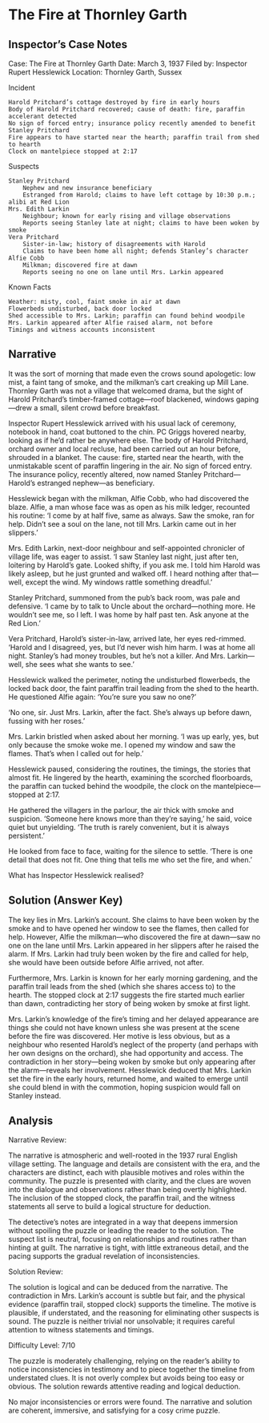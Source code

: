 # The Fire at Thornley Garth

## Inspector’s Case Notes

Case: The Fire at Thornley Garth
Date: March 3, 1937
Filed by: Inspector Rupert Hesslewick
Location: Thornley Garth, Sussex

Incident

    Harold Pritchard’s cottage destroyed by fire in early hours
    Body of Harold Pritchard recovered; cause of death: fire, paraffin accelerant detected
    No sign of forced entry; insurance policy recently amended to benefit Stanley Pritchard
    Fire appears to have started near the hearth; paraffin trail from shed to hearth
    Clock on mantelpiece stopped at 2:17

Suspects

    Stanley Pritchard
        Nephew and new insurance beneficiary
        Estranged from Harold; claims to have left cottage by 10:30 p.m.; alibi at Red Lion
    Mrs. Edith Larkin
        Neighbour; known for early rising and village observations
        Reports seeing Stanley late at night; claims to have been woken by smoke
    Vera Pritchard
        Sister-in-law; history of disagreements with Harold
        Claims to have been home all night; defends Stanley’s character
    Alfie Cobb
        Milkman; discovered fire at dawn
        Reports seeing no one on lane until Mrs. Larkin appeared

Known Facts

    Weather: misty, cool, faint smoke in air at dawn
    Flowerbeds undisturbed, back door locked
    Shed accessible to Mrs. Larkin; paraffin can found behind woodpile
    Mrs. Larkin appeared after Alfie raised alarm, not before
    Timings and witness accounts inconsistent


## Narrative

It was the sort of morning that made even the crows sound apologetic: low mist, a faint tang of smoke, and the milkman’s cart creaking up Mill Lane. Thornley Garth was not a village that welcomed drama, but the sight of Harold Pritchard’s timber-framed cottage—roof blackened, windows gaping—drew a small, silent crowd before breakfast.

Inspector Rupert Hesslewick arrived with his usual lack of ceremony, notebook in hand, coat buttoned to the chin. PC Griggs hovered nearby, looking as if he’d rather be anywhere else. The body of Harold Pritchard, orchard owner and local recluse, had been carried out an hour before, shrouded in a blanket. The cause: fire, started near the hearth, with the unmistakable scent of paraffin lingering in the air. No sign of forced entry. The insurance policy, recently altered, now named Stanley Pritchard—Harold’s estranged nephew—as beneficiary.

Hesslewick began with the milkman, Alfie Cobb, who had discovered the blaze. Alfie, a man whose face was as open as his milk ledger, recounted his routine: ‘I come by at half five, same as always. Saw the smoke, ran for help. Didn’t see a soul on the lane, not till Mrs. Larkin came out in her slippers.’

Mrs. Edith Larkin, next-door neighbour and self-appointed chronicler of village life, was eager to assist. ‘I saw Stanley last night, just after ten, loitering by Harold’s gate. Looked shifty, if you ask me. I told him Harold was likely asleep, but he just grunted and walked off. I heard nothing after that—well, except the wind. My windows rattle something dreadful.’

Stanley Pritchard, summoned from the pub’s back room, was pale and defensive. ‘I came by to talk to Uncle about the orchard—nothing more. He wouldn’t see me, so I left. I was home by half past ten. Ask anyone at the Red Lion.’

Vera Pritchard, Harold’s sister-in-law, arrived late, her eyes red-rimmed. ‘Harold and I disagreed, yes, but I’d never wish him harm. I was at home all night. Stanley’s had money troubles, but he’s not a killer. And Mrs. Larkin—well, she sees what she wants to see.’

Hesslewick walked the perimeter, noting the undisturbed flowerbeds, the locked back door, the faint paraffin trail leading from the shed to the hearth. He questioned Alfie again: ‘You’re sure you saw no one?’

‘No one, sir. Just Mrs. Larkin, after the fact. She’s always up before dawn, fussing with her roses.’

Mrs. Larkin bristled when asked about her morning. ‘I was up early, yes, but only because the smoke woke me. I opened my window and saw the flames. That’s when I called out for help.’

Hesslewick paused, considering the routines, the timings, the stories that almost fit. He lingered by the hearth, examining the scorched floorboards, the paraffin can tucked behind the woodpile, the clock on the mantelpiece—stopped at 2:17.

He gathered the villagers in the parlour, the air thick with smoke and suspicion. ‘Someone here knows more than they’re saying,’ he said, voice quiet but unyielding. ‘The truth is rarely convenient, but it is always persistent.’

He looked from face to face, waiting for the silence to settle. ‘There is one detail that does not fit. One thing that tells me who set the fire, and when.’

What has Inspector Hesslewick realised?

## Solution (Answer Key)

The key lies in Mrs. Larkin’s account. She claims to have been woken by the smoke and to have opened her window to see the flames, then called for help. However, Alfie the milkman—who discovered the fire at dawn—saw no one on the lane until Mrs. Larkin appeared in her slippers after he raised the alarm. If Mrs. Larkin had truly been woken by the fire and called for help, she would have been outside before Alfie arrived, not after. 

Furthermore, Mrs. Larkin is known for her early morning gardening, and the paraffin trail leads from the shed (which she shares access to) to the hearth. The stopped clock at 2:17 suggests the fire started much earlier than dawn, contradicting her story of being woken by smoke at first light. 

Mrs. Larkin’s knowledge of the fire’s timing and her delayed appearance are things she could not have known unless she was present at the scene before the fire was discovered. Her motive is less obvious, but as a neighbour who resented Harold’s neglect of the property (and perhaps with her own designs on the orchard), she had opportunity and access. The contradiction in her story—being woken by smoke but only appearing after the alarm—reveals her involvement. Hesslewick deduced that Mrs. Larkin set the fire in the early hours, returned home, and waited to emerge until she could blend in with the commotion, hoping suspicion would fall on Stanley instead.

## Analysis

Narrative Review:

The narrative is atmospheric and well-rooted in the 1937 rural English village setting. The language and details are consistent with the era, and the characters are distinct, each with plausible motives and roles within the community. The puzzle is presented with clarity, and the clues are woven into the dialogue and observations rather than being overtly highlighted. The inclusion of the stopped clock, the paraffin trail, and the witness statements all serve to build a logical structure for deduction.

The detective’s notes are integrated in a way that deepens immersion without spoiling the puzzle or leading the reader to the solution. The suspect list is neutral, focusing on relationships and routines rather than hinting at guilt. The narrative is tight, with little extraneous detail, and the pacing supports the gradual revelation of inconsistencies.

Solution Review:

The solution is logical and can be deduced from the narrative. The contradiction in Mrs. Larkin’s account is subtle but fair, and the physical evidence (paraffin trail, stopped clock) supports the timeline. The motive is plausible, if understated, and the reasoning for eliminating other suspects is sound. The puzzle is neither trivial nor unsolvable; it requires careful attention to witness statements and timings.

Difficulty Level: 7/10

The puzzle is moderately challenging, relying on the reader’s ability to notice inconsistencies in testimony and to piece together the timeline from understated clues. It is not overly complex but avoids being too easy or obvious. The solution rewards attentive reading and logical deduction.

No major inconsistencies or errors were found. The narrative and solution are coherent, immersive, and satisfying for a cosy crime puzzle.